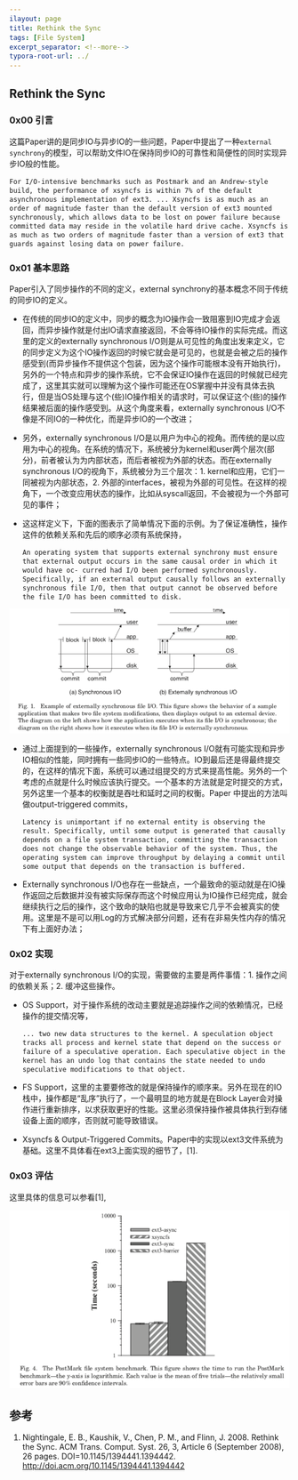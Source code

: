```yaml
---
ilayout: page
title: Rethink the Sync
tags: [File System]
excerpt_separator: <!--more-->
typora-root-url: ../
---
```


## Rethink the Sync

### 0x00 引言

  这篇Paper讲的是同步IO与异步IO的一些问题，Paper中提出了一种`external synchrony`的模型，可以帮助文件IO在保持同步IO的可靠性和简便性的同时实现异步IO般的性能。

```
For I/O-intensive benchmarks such as Postmark and an Andrew-style build, the performance of xsyncfs is within 7% of the default asynchronous implementation of ext3. ... Xsyncfs is as much as an order of magnitude faster than the default version of ext3 mounted synchronously, which allows data to be lost on power failure because committed data may reside in the volatile hard drive cache. Xsyncfs is as much as two orders of magnitude faster than a version of ext3 that guards against losing data on power failure.
```

### 0x01 基本思路

   Paper引入了同步操作的不同的定义，external synchrony的基本概念不同于传统的同步IO的定义。

* 在传统的同步IO的定义中，同步的概念为IO操作会一致阻塞到IO完成才会返回，而异步操作就是付出IO请求直接返回，不会等待IO操作的实际完成。而这里的定义的externally synchronous I/O则是从可见性的角度出发来定义，它的同步定义为这个IO操作返回的时候它就会是可见的，也就是会被之后的操作感受到(而异步操作不提供这个包装，因为这个操作可能根本没有开始执行)，另外的一个特点和异步的操作系统，它不会保证IO操作在返回的时候就已经完成了，这里其实就可以理解为这个操作可能还在OS掌握中并没有具体去执行，但是当OS处理与这个(些)IO操作相关的请求时，可以保证这个(些)的操作结果被后面的操作感受到。从这个角度来看，externally synchronous I/O不像是不同IO的一种优化，而是异步IO的一个改进；

*  另外，externally synchronous I/O是以用户为中心的视角。而传统的是以应用为中心的视角。在系统的情况下，系统被分为kernel和user两个层次(部分)，前者被认为为内部状态，而后者被视为外部的状态。而在externally synchronous I/O的视角下，系统被分为三个层次：1. kernel和应用，它们一同被视为内部状态，2. 外部的interfaces，被视为外部的可见性。在这样的视角下，一个改变应用状态的操作，比如从syscall返回，不会被视为一个外部可见的事件；

* 这这样定义下，下面的图表示了简单情况下面的示例。为了保证准确性，操作这件的依赖关系和先后的顺序必须有系统保持，

  ```
  An operating system that supports external synchrony must ensure that external output occurs in the same causal order in which it would have oc- curred had I/O been performed synchronously. Specifically, if an external output causally follows an externally synchronous file I/O, then that output cannot be observed before the file I/O has been committed to disk.
  ```

![esync-concept](/assets/img/esync-concept.png)

* 通过上面提到的一些操作，externally synchronous I/O就有可能实现和异步IO相似的性能，同时拥有一些同步IO的一些特点。IO到最后还是得最终提交的，在这样的情况下面，系统可以通过组提交的方式来提高性能。另外的一个考虑的点就是什么时候应该执行提交。一个基本的方法就是定时提交的方式，另外这里一个基本的权衡就是吞吐和延时之间的权衡。Paper 中提出的方法叫做output-triggered commits，

  ```
  Latency is unimportant if no external entity is observing the result. Specifically, until some output is generated that causally depends on a file system transaction, committing the transaction does not change the observable behavior of the system. Thus, the operating system can improve throughput by delaying a commit until some output that depends on the transaction is buffered.
  ```

* Externally synchronous I/O也存在一些缺点，一个最致命的驱动就是在IO操作返回之后数据并没有被实际保存而这个时候应用认为IO操作已经完成，就会继续执行之后的操作，这个致命的缺陷也就是导致来它几乎不会被真实的使用。这里是不是可以用Log的方式解决部分问题，还有在非易失性内存的情况下有上面好办法；

### 0x02 实现

  对于externally synchronous I/O的实现，需要做的主要是两件事情：1. 操作之间的依赖关系；2. 缓冲这些操作。

* OS Support，对于操作系统的改动主要就是追踪操作之间的依赖情况，已经操作的提交情况等，

  ```
  ... two new data structures to the kernel. A speculation object tracks all process and kernel state that depend on the success or failure of a speculative operation. Each speculative object in the kernel has an undo log that contains the state needed to undo speculative modifications to that object. 
  ```

* FS Support，这里的主要要修改的就是保持操作的顺序来。另外在现在的IO栈中，操作都是“乱序”执行了，一个最明显的地方就是在Block Layer会对操作进行重新排序，以求获取更好的性能。这里必须保持操作被具体执行到存储设备上面的顺序，否则就可能导致错误。
* Xsyncfs & Output-Triggered Commits。Paper中的实现以ext3文件系统为基础。这里不具体看在ext3上面实现的细节了，[1].

### 0x03 评估

  这里具体的信息可以参看[1],

 ![esync-perf](/assets/img/esync-perf.png)

## 参考

1. Nightingale, E. B., Kaushik, V., Chen, P. M., and Flinn, J. 2008. Rethink the Sync. ACM Trans. Comput. Syst. 26, 3, Article 6 (September 2008), 26 pages. DOI=10.1145/1394441.1394442. http://doi.acm.org/10.1145/1394441.1394442

